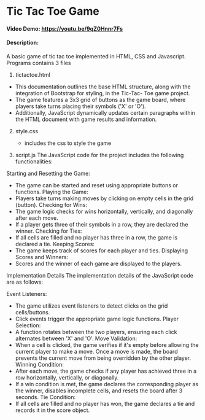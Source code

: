 # Tic Tac Toe Game
#### Video Demo: https://youtu.be/9qZ0Hnnr7Fs
#### Description:
A basic game of tic tac toe implemented in HTML, CSS and Javascript.
Programs contains 3 files
1. tictactoe.html
- This documentation outlines the base HTML structure, along with the integration of Bootstrap for styling, in the Tic-Tac-   Toe game project.
- The game features a 3x3 grid of buttons as the game board, where players take turns placing their symbols ('X' or 'O').
- Additionally, JavaScript dynamically updates certain paragraphs within the HTML document with game results and information.
     
2. style.css
   - includes the css to style the game
  
3. script.js
The JavaScript code for the project includes the following functionalities:

Starting and Resetting the Game:
- The game can be started and reset using appropriate buttons or functions.
Playing the Game:
- Players take turns making moves by clicking on empty cells in the grid (button).
Checking for Wins:
- The game logic checks for wins horizontally, vertically, and diagonally after each move.
- If a player gets three of their symbols in a row, they are declared the winner.
Checking for Ties:
- If all cells are filled and no player has three in a row, the game is declared a tie.
Keeping Scores:
- The game keeps track of scores for each player and ties.
Displaying Scores and Winners:
- Scores and the winner of each game are displayed to the players.

Implementation Details
The implementation details of the JavaScript code are as follows:

Event Listeners:
- The game utilizes event listeners to detect clicks on the grid cells/buttons.
- Click events trigger the appropriate game logic functions.
Player Selection:
- A function rotates between the two players, ensuring each click alternates between 'X' and 'O'.
Move Validation:
- When a cell is clicked, the game verifies if it's empty before allowing the current player to make a move.
Once a move is made, the board prevents the current move from being overridden by the other player.
Winning Condition:
- After each move, the game checks if any player has achieved three in a row horizontally, vertically, or diagonally.
- If a win condition is met, the game declares the corresponding player as the winner, disables incomplete cells, and resets the board after 3 seconds.
Tie Condition:
- If all cells are filled and no player has won, the game declares a tie and records it in the score object.

  
  
